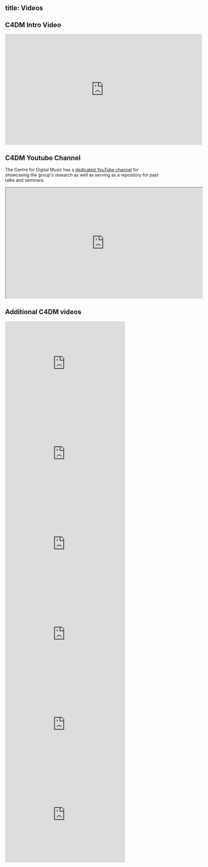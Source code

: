 title: Videos
----------------

C4DM Intro Video
-------

<iframe width="640" height="360" src="https://www.youtube.com/embed/Rcbs4NvMFHM" frameborder="0" allowfullscreen></iframe>


C4DM Youtube Channel
-------

The Centre for Digital Music has a <a href="https://www.youtube.com/channel/UCWe-Z_fY4HKcZr5pjUOxSSQ">dedicated YouTube channel</a> for showcasing the group's research as well as serving as a repository for past talks and seminars.

<iframe src="http://www.youtube.com/embed/videoseries?list=UUWe-Z_fY4HKcZr5pjUOxSSQ" width="640" height="360"></iframe>


Additional C4DM videos
-------

<iframe width="390" height="293" src="https://www.youtube.com/embed/25xdhh7R9E8" frameborder="0" allowfullscreen></iframe>

<iframe width="390" height="293" src="https://www.youtube.com/embed/Sbv4CYq3dPs" frameborder="0" allowfullscreen></iframe>

<iframe width="390" height="293" src="https://www.youtube.com/embed/BK-Cd_cNc0E" frameborder="0" allowfullscreen></iframe>

<iframe width="390" height="293" src="https://www.youtube.com/embed/eGfE1LbFpV4" frameborder="0" allowfullscreen></iframe>

<iframe width="390" height="293" src="https://www.youtube.com/embed/uOOhvw89jc4" frameborder="0" allowfullscreen></iframe>

<iframe width="390" height="293" src="https://www.youtube.com/embed/blBTqTTFzmo" frameborder="0" allowfullscreen></iframe>




